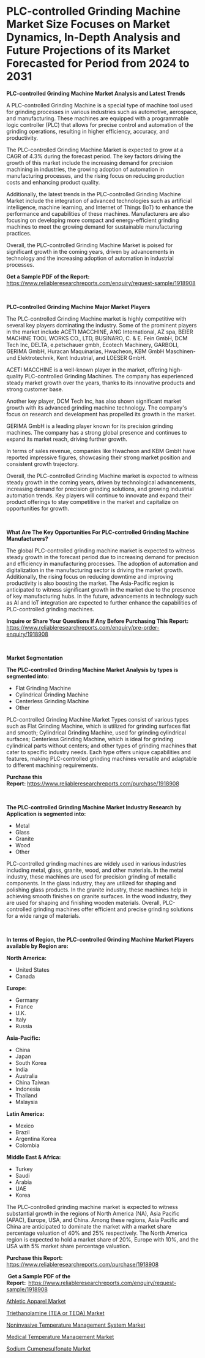 <p><h1>PLC-controlled Grinding Machine Market Size Focuses on Market Dynamics, In-Depth Analysis and Future Projections of its Market Forecasted for Period from 2024 to 2031</h1></p><p><strong>PLC-controlled Grinding Machine Market Analysis and Latest Trends</strong></p>
<p><p>A PLC-controlled Grinding Machine is a special type of machine tool used for grinding processes in various industries such as automotive, aerospace, and manufacturing. These machines are equipped with a programmable logic controller (PLC) that allows for precise control and automation of the grinding operations, resulting in higher efficiency, accuracy, and productivity.</p><p>The PLC-controlled Grinding Machine Market is expected to grow at a CAGR of 4.3% during the forecast period. The key factors driving the growth of this market include the increasing demand for precision machining in industries, the growing adoption of automation in manufacturing processes, and the rising focus on reducing production costs and enhancing product quality.</p><p>Additionally, the latest trends in the PLC-controlled Grinding Machine Market include the integration of advanced technologies such as artificial intelligence, machine learning, and Internet of Things (IoT) to enhance the performance and capabilities of these machines. Manufacturers are also focusing on developing more compact and energy-efficient grinding machines to meet the growing demand for sustainable manufacturing practices.</p><p>Overall, the PLC-controlled Grinding Machine Market is poised for significant growth in the coming years, driven by advancements in technology and the increasing adoption of automation in industrial processes.</p></p>
<p><strong>Get a Sample PDF of the Report:&nbsp;</strong> <a href="https://www.reliableresearchreports.com/enquiry/request-sample/1918908">https://www.reliableresearchreports.com/enquiry/request-sample/1918908</a></p>
<p>&nbsp;</p>
<p><strong>PLC-controlled Grinding Machine Major Market Players</strong></p>
<p><p>The PLC-controlled Grinding Machine market is highly competitive with several key players dominating the industry. Some of the prominent players in the market include ACETI MACCHINE, ANG International, AZ spa, BEIER MACHINE TOOL WORKS CO., LTD, BUSINARO, C. & E. Fein GmbH, DCM Tech Inc, DELTA, e.petschauer gmbh, Ecotech Machinery, GARBOLI, GERIMA GmbH, Huracan Maquinarias, Hwacheon, KBM GmbH Maschinen- und Elektrotechnik, Kent Industrial, and LOESER GmbH.</p><p>ACETI MACCHINE is a well-known player in the market, offering high-quality PLC-controlled Grinding Machines. The company has experienced steady market growth over the years, thanks to its innovative products and strong customer base.</p><p>Another key player, DCM Tech Inc, has also shown significant market growth with its advanced grinding machine technology. The company's focus on research and development has propelled its growth in the market.</p><p>GERIMA GmbH is a leading player known for its precision grinding machines. The company has a strong global presence and continues to expand its market reach, driving further growth.</p><p>In terms of sales revenue, companies like Hwacheon and KBM GmbH have reported impressive figures, showcasing their strong market position and consistent growth trajectory.</p><p>Overall, the PLC-controlled Grinding Machine market is expected to witness steady growth in the coming years, driven by technological advancements, increasing demand for precision grinding solutions, and growing industrial automation trends. Key players will continue to innovate and expand their product offerings to stay competitive in the market and capitalize on opportunities for growth.</p></p>
<p>&nbsp;</p>
<p><strong>What Are The Key Opportunities For PLC-controlled Grinding Machine Manufacturers?</strong></p>
<p><p>The global PLC-controlled grinding machine market is expected to witness steady growth in the forecast period due to increasing demand for precision and efficiency in manufacturing processes. The adoption of automation and digitalization in the manufacturing sector is driving the market growth. Additionally, the rising focus on reducing downtime and improving productivity is also boosting the market. The Asia-Pacific region is anticipated to witness significant growth in the market due to the presence of key manufacturing hubs. In the future, advancements in technology such as AI and IoT integration are expected to further enhance the capabilities of PLC-controlled grinding machines.</p></p>
<p><strong>Inquire or Share Your Questions If Any Before Purchasing This Report:</strong> <a href="https://www.reliableresearchreports.com/enquiry/pre-order-enquiry/1918908">https://www.reliableresearchreports.com/enquiry/pre-order-enquiry/1918908</a></p>
<p>&nbsp;</p>
<p><strong>Market Segmentation</strong></p>
<p><strong>The PLC-controlled Grinding Machine Market Analysis by types is segmented into:</strong></p>
<p><ul><li>Flat Grinding Machine</li><li>Cylindrical Grinding Machine</li><li>Centerless Grinding Machine</li><li>Other</li></ul></p>
<p><p>PLC-controlled Grinding Machine Market Types consist of various types such as Flat Grinding Machine, which is utilized for grinding surfaces flat and smooth; Cylindrical Grinding Machine, used for grinding cylindrical surfaces; Centerless Grinding Machine, which is ideal for grinding cylindrical parts without centers; and other types of grinding machines that cater to specific industry needs. Each type offers unique capabilities and features, making PLC-controlled grinding machines versatile and adaptable to different machining requirements.</p></p>
<p><strong>Purchase this Report:&nbsp;</strong><a href="https://www.reliableresearchreports.com/purchase/1918908">https://www.reliableresearchreports.com/purchase/1918908</a></p>
<p>&nbsp;</p>
<p><strong>The PLC-controlled Grinding Machine Market Industry Research by Application is segmented into:</strong></p>
<p><ul><li>Metal</li><li>Glass</li><li>Granite</li><li>Wood</li><li>Other</li></ul></p>
<p><p>PLC-controlled grinding machines are widely used in various industries including metal, glass, granite, wood, and other materials. In the metal industry, these machines are used for precision grinding of metallic components. In the glass industry, they are utilized for shaping and polishing glass products. In the granite industry, these machines help in achieving smooth finishes on granite surfaces. In the wood industry, they are used for shaping and finishing wooden materials. Overall, PLC-controlled grinding machines offer efficient and precise grinding solutions for a wide range of materials.</p></p>
<p>&nbsp;</p>
<p><strong>In terms of Region, the PLC-controlled Grinding Machine Market Players available by Region are:</strong></p>
<p>
    <p> <strong> North America: </strong>
        <ul>
            <li>United States</li>
            <li>Canada</li>
        </ul>
        </p> 
    <p> <strong> Europe: </strong>
        <ul>
            <li>Germany</li>
            <li>France</li>
            <li>U.K.</li>
            <li>Italy</li>
            <li>Russia</li>
        </ul>
        </p> 
    <p> <strong> Asia-Pacific: </strong>
        <ul>
            <li>China</li>
            <li>Japan</li>
            <li>South Korea</li>
            <li>India</li>
            <li>Australia</li>
            <li>China Taiwan</li>
            <li>Indonesia</li>
            <li>Thailand</li>
            <li>Malaysia</li>
        </ul>
        </p> 
    <p> <strong> Latin America: </strong>
        <ul>
            <li>Mexico</li>
            <li>Brazil</li>
            <li>Argentina Korea</li>
            <li>Colombia</li>
        </ul>
        </p> 
    <p> <strong> Middle East & Africa: </strong>
        <ul>
            <li>Turkey</li>
            <li>Saudi</li>
            <li>Arabia</li>
            <li>UAE</li>
            <li>Korea</li>
        </ul>
    </p>
    </p>
<p><p>The PLC-controlled grinding machine market is expected to witness substantial growth in the regions of North America (NA), Asia Pacific (APAC), Europe, USA, and China. Among these regions, Asia Pacific and China are anticipated to dominate the market with a market share percentage valuation of 40% and 25% respectively. The North America region is expected to hold a market share of 20%, Europe with 10%, and the USA with 5% market share percentage valuation.</p></p>
<p><strong>Purchase this Report: </strong><a href="https://www.reliableresearchreports.com/purchase/1918908">https://www.reliableresearchreports.com/purchase/1918908</a></p>
<p>&nbsp;<strong>Get a Sample PDF of the Report:&nbsp;&nbsp;</strong><a href="https://www.reliableresearchreports.com/enquiry/request-sample/1918908">https://www.reliableresearchreports.com/enquiry/request-sample/1918908</a></p>
<p><strong></strong></p>
<p><p><a href="https://view.publitas.com/reportprime-1/athletic-apparel-market-size-global-industry-overview-market-segmentation-and-forecast-2024-to-2031/">Athletic Apparel Market</a></p><p><a href="https://military-diascia-e68.notion.site/Global-Triethanolamine-TEA-or-TEOA-Market-Size-and-Market-Trends-Insights-and-Projections-from-20-da83b2a09e9047bd8c31f66803a91c61">Triethanolamine (TEA or TEOA) Market</a></p><p><a href="https://sudsy-motorcycle-bbc.notion.site/Noninvasive-Temperature-Management-System-Market-Analysis-and-Market-Size-Global-Industry-Overview--4bd6ba2295b34383b2387d566ea8a73f">Noninvasive Temperature Management System Market</a></p><p><a href="https://meowing-canidae-761.notion.site/Insights-into-Medical-Temperature-Management-Market-Size-Analysing-Market-Share-Trends-and-Growth-6ab4355306174848827fc23325f202de">Medical Temperature Management Market</a></p><p><a href="https://view.publitas.com/reportprime-1/sodium-cumenesulfonate-market-research-report-provides-critical-insights-that-can-help-shape-business-development-and-investment-strategies/">Sodium Cumenesulfonate Market</a></p></p>